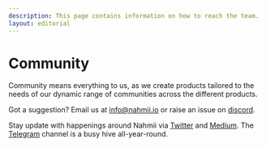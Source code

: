 ```yaml
---
description: This page contains information on how to reach the team.
layout: editorial
---
```


# Community

Community means everything to us, as we create products tailored to the needs of our dynamic range of communities across the different products.

&#x20;Got a suggestion? Email us at [info@nahmii.io](mailto:info@nahmii.io) or raise an issue on [discord](https://discord.gg/GKTsUTH).

Stay update with happenings around Nahmii via [Twitter](https://twitter.com/nahmii\_io) and [Medium](https://blog.nahmii.io). The [Telegram](https://t.me/nahmii) channel is a busy hive all-year-round.


